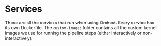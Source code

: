 # Services

These are all the services that run when using Orchest. Every service has its own Dockerfile. The
`custom-images` folder contains all the custom kernel images we use for running the pipeline steps
(either interactively or non-interactively).
